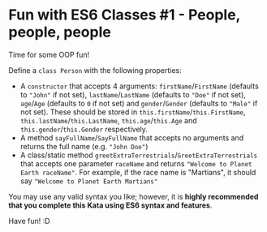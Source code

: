 # Fun with ES6 Classes #1 - People, people, people

Time for some OOP fun!

Define a ```class Person``` with the following properties:

 - A `constructor` that accepts 4 arguments: `firstName`/`FirstName` (defaults to `"John"` if not set), `lastName`/`LastName` (defaults to `"Doe"` if not set), `age`/`Age` (defaults to `0` if not set) and `gender`/`Gender` (defaults to `"Male"` if not set).  These should be stored in `this.firstName`/`this.FirstName`, `this.lastName`/`this.LastName`, `this.age`/`this.Age` and `this.gender`/`this.Gender` respectively.
 - A method `sayFullName`/`SayFullName` that accepts no arguments and returns the full name (e.g. `"John Doe"`)
 - A class/static method `greetExtraTerrestrials`/`GreetExtraTerrestrials` that accepts one parameter `raceName` and returns `"Welcome to Planet Earth raceName"`.  For example, if the race name is "Martians", it should say `"Welcome to Planet Earth Martians"`

You may use any valid syntax you like; however, it is **highly recommended that you complete this Kata using ES6 syntax and features**.

Have fun! :D